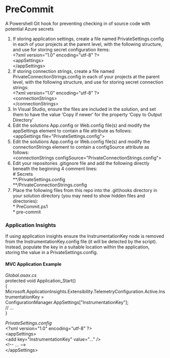 # PreCommit

A Powershell Git hook for preventing checking in of source code with potential Azure secrets  

1.	If storing application settings, create a file named PrivateSettings.config in each of your projects at the parent level, with the following structure, and use for storing secret configuration items:  
&lt;?xml version="1.0" encoding="utf-8" ?>  
&lt;appSettings>  
&lt;/appSettings>  
2.  If storing connection strings, create a file named PrivateConnectionStrings.config in each of your projects at the parent level, with the following structure, and use for storing secret connection strings:  
&lt;?xml version="1.0" encoding="utf-8" ?>  
&lt;connectionStrings>  
&lt;/connectionStrings>  
3.  In Visual Studio, ensure the files are included in the solution, and set them to have the value ‘Copy if newer’ for the property ‘Copy to Output Directory’  
4.  Edit the solutions App.config or Web.config file(s) and modify the appSettings element to contain a file attribute as follows:  
&lt;appSettings file="PrivateSettings.config">  
5.  Edit the solutions App.config or Web.config file(s) and modify the connectionStrings element to contain a configSource attribute as follows:  
&lt;connectionStrings configSource="PrivateConnectionStrings.config">  
6.  Edit your repositories .gitignore file and add the following directly beneath the beginning 4 comment lines:  
&#35; Secrets  
&#42;&#42;/PrivateSettings.config  
&#42;&#42;/PrivateConnectionStrings.config  
7.  Place the following files from this repo into the .git\hooks directory in your solution directory (you may need to show hidden files and directories):  
&#42; PreCommit.ps1  
&#42; pre-commit

### Application Insights
If using application insights ensure the InstrumentationKey node is removed from the InstrumentationKey.config file (it will be detected by the script). Instead, populate the key in a suitable location within the application, storing the value in a PrivateSettings.config.

#### MVC Application Example

*Global.asax.cs*  
protected void Application_Start()  
{  
    Microsoft.ApplicationInsights.Extensibility.TelemetryConfiguration.Active.InstrumentationKey =  
        ConfigurationManager.AppSettings["InstrumentationKey"];  
        // ...  
}  

*PrivateSettings.config*  
&lt;?xml version="1.0" encoding="utf-8" ?>  
&lt;appSettings>  
    &lt;add key="InstrumentationKey" value="..." />  
    &lt;!-- ... -->  
&lt;/appSettings>
